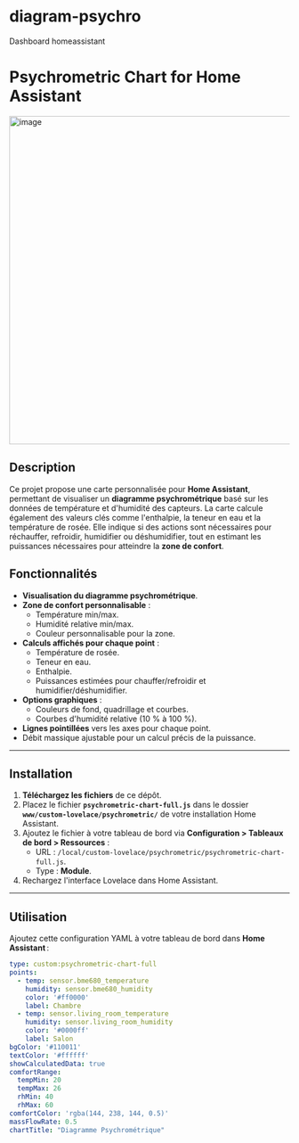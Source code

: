 # diagram-psychro
Dashboard homeassistant



# Psychrometric Chart for Home Assistant

<img width="589" alt="image" src="https://github.com/user-attachments/assets/4e711b65-335c-4865-820e-0b8c7a892be6">


## Description

Ce projet propose une carte personnalisée pour **Home Assistant**, permettant de visualiser un **diagramme psychrométrique** basé sur les données de température et d'humidité des capteurs. La carte calcule également des valeurs clés comme l'enthalpie, la teneur en eau et la température de rosée. Elle indique si des actions sont nécessaires pour réchauffer, refroidir, humidifier ou déshumidifier, tout en estimant les puissances nécessaires pour atteindre la **zone de confort**.

## Fonctionnalités

- **Visualisation du diagramme psychrométrique**.
- **Zone de confort personnalisable** :
  - Température min/max.
  - Humidité relative min/max.
  - Couleur personnalisable pour la zone.
- **Calculs affichés pour chaque point** :
  - Température de rosée.
  - Teneur en eau.
  - Enthalpie.
  - Puissances estimées pour chauffer/refroidir et humidifier/déshumidifier.
- **Options graphiques** :
  - Couleurs de fond, quadrillage et courbes.
  - Courbes d'humidité relative (10 % à 100 %).
- **Lignes pointillées** vers les axes pour chaque point.
- Débit massique ajustable pour un calcul précis de la puissance.

---

## Installation

1. **Téléchargez les fichiers** de ce dépôt.
2. Placez le fichier **`psychrometric-chart-full.js`** dans le dossier **`www/custom-lovelace/psychrometric/`** de votre installation Home Assistant.
3. Ajoutez le fichier à votre tableau de bord via **Configuration > Tableaux de bord > Ressources** :
   - URL : `/local/custom-lovelace/psychrometric/psychrometric-chart-full.js`.
   - Type : **Module**.
4. Rechargez l'interface Lovelace dans Home Assistant.

---

## Utilisation

Ajoutez cette configuration YAML à votre tableau de bord dans **Home Assistant** :

```yaml
type: custom:psychrometric-chart-full
points:
  - temp: sensor.bme680_temperature
    humidity: sensor.bme680_humidity
    color: '#ff0000'
    label: Chambre
  - temp: sensor.living_room_temperature
    humidity: sensor.living_room_humidity
    color: '#0000ff'
    label: Salon
bgColor: '#110011'
textColor: '#ffffff'
showCalculatedData: true
comfortRange:
  tempMin: 20
  tempMax: 26
  rhMin: 40
  rhMax: 60
comfortColor: 'rgba(144, 238, 144, 0.5)'
massFlowRate: 0.5
chartTitle: "Diagramme Psychrométrique"
